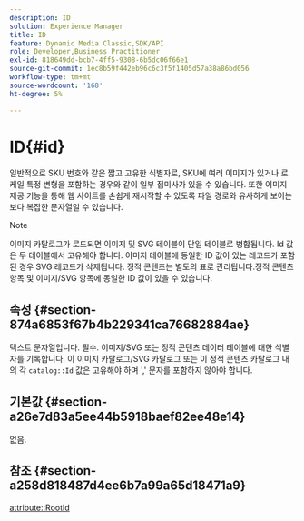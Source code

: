 ```yaml
---
description: ID
solution: Experience Manager
title: ID
feature: Dynamic Media Classic,SDK/API
role: Developer,Business Practitioner
exl-id: 818649dd-bcb7-4ff5-9308-6b5dc06f66e1
source-git-commit: 1ec8b59f442eb96c6c3f5f1405d57a38a86bd056
workflow-type: tm+mt
source-wordcount: '168'
ht-degree: 5%

---
```


# ID{#id}

일반적으로 SKU 번호와 같은 짧고 고유한 식별자로, SKU에 여러 이미지가 있거나 로케일 특정 변형을 포함하는 경우와 같이 일부 접미사가 있을 수 있습니다. 또한 이미지 제공 기능을 통해 웹 사이트를 손쉽게 재시작할 수 있도록 파일 경로와 유사하게 보이는 보다 복잡한 문자열일 수 있습니다.

>[!NOTE]
>
>이미지 카탈로그가 로드되면 이미지 및 SVG 테이블이 단일 테이블로 병합됩니다. Id 값은 두 테이블에서 고유해야 합니다. 이미지 테이블에 동일한 ID 값이 있는 레코드가 포함된 경우 SVG 레코드가 삭제됩니다. 정적 콘텐츠는 별도의 표로 관리됩니다.정적 콘텐츠 항목 및 이미지/SVG 항목에 동일한 ID 값이 있을 수 있습니다.

## 속성 {#section-874a6853f67b4b229341ca76682884ae}

텍스트 문자열입니다. 필수. 이미지/SVG 또는 정적 콘텐츠 데이터 테이블에 대한 식별자를 기록합니다. 이 이미지 카탈로그/SVG 카탈로그 또는 이 정적 콘텐츠 카탈로그 내의 각 `catalog::Id` 값은 고유해야 하며 &#39;,&#39; 문자를 포함하지 않아야 합니다.

## 기본값 {#section-a26e7d83a5ee44b5918baef82ee48e14}

없음.

## 참조 {#section-a258d818487d4ee6b7a99a65d18471a9}

[attribute::RootId](../../../../../../is-api/image-catalog/image-serving-api-ref/c-image-catalog-reference/c-attributes-reference/r-rootid.md#reference-13653312925e4a08b90f99961d53f546)
